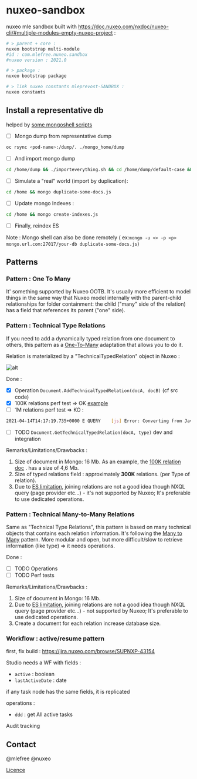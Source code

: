# nuxeo-sandbox
nuxeo mle sandbox built with https://doc.nuxeo.com/nxdoc/nuxeo-cli/#multiple-modules-empty-nuxeo-project :

```bash
# > parent + core :
nuxeo bootstrap multi-module
#id : com.mlefree.nuxeo.sandbox
#nuxeo version : 2021.0

# > package :
nuxeo bootstrap package

# > link nuxeo constants mleprevost-SANDBOX :
nuxeo constants
```

## Install a representative db

helped by [some mongoshell scripts](./scripts)

- [ ]  Mongo dump from representative dump

```bash
oc rsync <pod-name>:/dump/. ./mongo_home/dump
```

- [ ]  And import mongo dump

```bash
cd /home/dump && ./importeverything.sh && cd /home/dump/default-case && ./importeverything.sh
```

- [ ] Simulate a "real" world (import by duplication):

```bash
cd /home && mongo duplicate-some-docs.js
```

- [ ] Update mongo Indexes :

```bash
cd /home && mongo create-indexes.js
```

- [ ] Finally, reindex ES

Note : Mongo shell can also be done remotely (
ex:`mongo -u <> -p <p> mongo.url.com:27017/your-db duplicate-some-docs.js`)

## Patterns

### Pattern : One To Many

It' something supported by Nuxeo OOTB. It's usually more efficient to model things in the same way that Nuxeo model
internally with the parent-child relationships for folder containment:
the child ("many" side of the relation) has a field that references its parent ("one" side).

### Pattern : Technical Type Relations

If you need to add a dynamically typed relation from one document to others, this pattern as
a [One-To-Many](https://en.wikipedia.org/wiki/One-to-many_(data_model)) adaptation that allows you to do it.

Relation is materialized by a "TechnicalTypedRelation" object in Nuxeo :

![alt](https://www.websequencediagrams.com/files/render?link=50cb6bH4DkSEDqIk0uwYzo3YwBEwzSvn2yv4FSBtfzBgUnJWxi5ZWkO9y91adBsp)

Done :

- [x] Operation `Document.AddTechnicalTypedRelation(docA, docB)` (cf src code)
- [x] 100K relations perf test => OK [example](screenshots/technicalTypedRealtion100K.json)
- [ ] 1M relations perf test => KO :

```bash
2021-04-14T14:17:19.735+0000 E QUERY    [js] Error: Converting from JavaScript to BSON failed: Object size 48888989 exceeds limit of 16793600 bytes.  
```

- [ ] TODO `Document.GetTechnicalTypedRelation(docA, type)` dev and integration

Remarks/Limitations/Drawbacks :

1. Size of document in Mongo: 16 Mb. As an example, the [100K relation doc](screenshots/technicalTypedRealtion100K.json)
   . has a size of 4,6 Mb.
2. Size of typed relations field : approximately **300K** relations. (per Type of relation).
3. Due to [ES limitation](https://doc.nuxeo.com/nxdoc/nxql/#elasticsearch-nxql-limitations), joining relations are not a
   good idea though NXQL query (page provider etc...) - it's not supported by Nuxeo; It's preferable to use dedicated
   operations.

### Pattern : Technical Many-to-Many Relations

Same as "Technical Type Relations", this pattern is based on many technical objects that contains each relation
information. It's following the [Many to Many](https://en.wikipedia.org/wiki/Many-to-many_(data_model)) pattern. More
modular and open, but more difficult/slow to retrieve information (like type) => it needs operations.

Done :

- [ ] TODO Operations
- [ ] TODO Perf tests

Remarks/Limitations/Drawbacks  :

1. Size of document in Mongo: 16 Mb.
2. Due to [ES limitation](https://doc.nuxeo.com/nxdoc/nxql/#elasticsearch-nxql-limitations), joining relations are not a
   good idea though NXQL query (page provider etc...) - not supported by Nuxeo; It's preferable to use dedicated
   operations.
3. Create a document for each relation increase database size.

### Workflow : active/resume pattern


first, fix build : https://jira.nuxeo.com/browse/SUPNXP-43154

Studio needs a WF with fields :
- `active` : boolean
- `lastActiveDate` : date

if any task node has the same fields, it is replicated

operations :
- `ddd` : get All active tasks

Audit tracking


## Contact

@mlefree @nuxeo

[Licence](./LICENSE)


